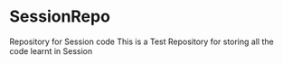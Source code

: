 # SessionRepo
Repository for Session code
This is a Test Repository for storing all the code learnt in Session
